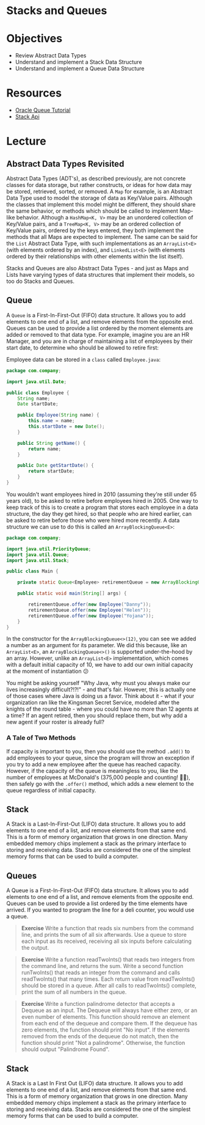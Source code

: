 # Stacks and Queues

# Objectives
- Review Abstract Data Types
- Understand and implement a Stack Data Structure
- Understand and implement a Queue Data Structure

# Resources
- [Oracle Queue Tutorial](https://docs.oracle.com/javase/tutorial/collections/interfaces/queue.html)
- [Stack Api](http://docs.oracle.com/javase/6/docs/api/java/util/Stack.html)

# Lecture

## Abstract Data Types Revisited

Abstract Data Types (ADT's), as described previously, are not concrete classes for data storage, but rather constructs, or ideas for how data may be stored, retrieved, sorted, or removed. A ```Map``` for example, is an Abstract Data Type used to model the storage of data as Key/Value pairs. Although the classes that implement this model might be different, they should share the same behavior, or methods which should be called to implement Map-like behavior. Although a ```HashMap<K, V>``` may be an unordered collection of Key/Value pairs, and a ```TreeMap<K, V>``` may be an ordered collection of Key/Value pairs, ordered by the keys entered, they both implement the methods that all Maps are expected to implement. The same can be said for the ```List``` Abstract Data Type, with such implementations as an ```ArrayList<E>``` (with elements ordered by an index), and ```LinkedList<E>``` (with elements ordered by their relationships with other elements within the list itself).

Stacks and Queues are also Abstract Data Types - and just as Maps and Lists have varying types of data structures that implement their models, so too do Stacks and Queues. 

## Queue

A ```Queue``` is a First-In-First-Out (FIFO) data structure. It allows you to add elements to one end of a list, and remove elements from the opposite end. Queues can be used to provide a list ordered by the moment elements are added or removed to that data type. For example, imagine you are an HR Manager, and you are in charge of maintaining a list of employees by their start date, to determine who should be allowed to retire first:

Employee data can be stored in a ```class``` called ```Employee.java```:

```java
package com.company;

import java.util.Date;

public class Employee {
    String name;
    Date startDate;

    public Employee(String name) {
        this.name = name;
        this.startDate = new Date();
    }

    public String getName() {
        return name;
    }

    public Date getStartDate() {
        return startDate;
    }
}
```

You wouldn't want employees hired in 2010 (assuming they're still under 65 years old), to be asked to retire before employees hired in 2005. One way to keep track of this is to create a program that stores each employee in a data structure, the day they get hired, so that people who are hired earlier, can be asked to retire before those who were hired more recently. A data structure we can use to do this is called an ```ArrayBlockingQueue<E>```:

```java
package com.company;

import java.util.PriorityQueue;
import java.util.Queue;
import java.util.Stack;

public class Main {

    private static Queue<Employee> retirementQueue = new ArrayBlockingQueue<>(12);

    public static void main(String[] args) {

        retirementQueue.offer(new Employee("Danny"));
        retirementQueue.offer(new Employee("Helen"));
        retirementQueue.offer(new Employee("Yojana"));
    }
}
```

In the constructor for the ```ArrayBlockingQueue<>(12)```, you can see we added a number as an argument for its parameter. We did this because, like an ```ArrayList<E>```, an ```ArrayBlockingQueue<>()``` is supported under-the-hood by an array. However, unlike an ```ArrayList<E>``` implementation, which comes with a default initial capacity of 10, we have to add our own initial capacity at the moment of instantiation :confused:

You might be asking yourself "Why Java, why must you always make our lives increasingly difficult?!?!" - and that's fair. However, this is actually one of those cases where Java is doing us a favor. Think about it - what if your organization ran like the Kingsman Secret Service, modeled after the knights of the round table - where you could have no more than 12 agents at a time? If an agent retired, then you should replace them, but why add a new agent if your roster is already full? 

### A Tale of Two Methods

If capacity is important to you, then you should use the method ```.add()``` to add employees to your queue, since the program will throw an exception if you try to add a new employee after the queue has reached capacity. However, if the capacity of the queue is meaningless to you, like the number of employees at McDonald's (375,000 people and counting! :hamburger::fries:), then safely go with the ```.offer()``` method, which adds a new element to the queue regardless of initial capacity.

## Stack

A Stack is a Last-In-First-Out (LIFO) data structure. It allows you to add
elements to one end of a list, and remove elements from that same end. This is
a form of memory organization that grows in one direction. Many embedded memory
chips implement a stack as the primary interface to storing and receiving data.
Stacks are considered the one of the simplest memory forms that can be used to
build a computer.

## Queues

A Queue is a First-In-First-Out (FIFO) data structure. It allows you to add
elements to one end of a list, and remove elements from the opposite end.
Queues can be used to provide a list ordered by the time elements have arrived.
If you wanted to program the line for a deli counter, you would use a queue.

> **Exercise** Write a function that reads six numbers from the command line,
and prints the sum of all six afterwards. Use a queue to store each input as its
received, receiving all six inputs before calculating the output.

> **Exercise** Write a function readTwoInts() that reads two integers from the
command line, and returns the sum. Write a second function runTwoInts() that
reads an integer from the command and calls readTwoInts() that many times. Each
return value from readTwoInts() should be stored in a queue. After all calls to
readTwoInts() complete, print the sum of all numbers in the queue.

> **Exercise** Write a function palindrome detector that accepts a
Dequeue<Integer> as an input. The Dequeue will always have either zero, or an
even number of elements. This function should remove an element from each end of
the dequeue and compare them. If the dequeue has zero elements, the function
should print "No input". If the elements removed from the ends of the dequeue do
not match, then the function should print "Not a palindrome". Otherwise, the
function should output "Palindrome Found".

## Stack
A Stack is a Last In First Out (LIFO) data structure. It allows you to add
elements to one end of a list, and remove elements from that same end. This is
a form of memory organization that grows in one direction. Many embedded memory
chips implement a stack as the primary interface to storing and receiving data.
Stacks are considered the one of the simplest memory forms that can be used to
build a computer.
